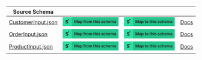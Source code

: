 | Source Schema                                                                                                          |                                                                                                                                                                                                                                                                                                          |                                                                                                                                                                                                                                                                                                    |                                                                             |
| ---------------------------------------------------------------------------------------------------------------------- | -------------------------------------------------------------------------------------------------------------------------------------------------------------------------------------------------------------------------------------------------------------------------------------------------------- | -------------------------------------------------------------------------------------------------------------------------------------------------------------------------------------------------------------------------------------------------------------------------------------------------- | --------------------------------------------------------------------------- |
| [CustomerInput.json](https://raw.githubusercontent.com/Stedi/registry/main/schemas/shopify/2022-01/CustomerInput.json) | [![Map from this schema](/images/MapFromThisSchema.svg)](https://stedi.com/app/mappings/import?name=Mapping%20from%20Shopify's%20CustomerInput%20schema&referrer=registry-repo&source_json_schema=https://raw.githubusercontent.com/Stedi/registry/main/schemas/shopify/2022-01/CustomerInput.json) | [![Map to this schema](/images/MapToThisSchema.svg)](https://stedi.com/app/mappings/import?name=Mapping%20to%20Shopify's%20CustomerInput%20schema&referrer=registry-repo&target_json_schema=https://raw.githubusercontent.com/Stedi/registry/main/schemas/shopify/2022-01/CustomerInput.json) | [Docs](https://shopify.dev/api/admin-graphql/2022-04/queries/CustomerInput) |
| [OrderInput.json](https://raw.githubusercontent.com/Stedi/registry/main/schemas/shopify/2022-01/OrderInput.json)       | [![Map from this schema](/images/MapFromThisSchema.svg)](https://stedi.com/app/mappings/import?name=Mapping%20from%20Shopify's%20OrderInput%20schema&referrer=registry-repo&source_json_schema=https://raw.githubusercontent.com/Stedi/registry/main/schemas/shopify/2022-01/OrderInput.json)       | [![Map to this schema](/images/MapToThisSchema.svg)](https://stedi.com/app/mappings/import?name=Mapping%20to%20Shopify's%20OrderInput%20schema&referrer=registry-repo&target_json_schema=https://raw.githubusercontent.com/Stedi/registry/main/schemas/shopify/2022-01/OrderInput.json)       | [Docs](https://shopify.dev/api/admin-graphql/2022-04/queries/OrderInput)    |
| [ProductInput.json](https://raw.githubusercontent.com/Stedi/registry/main/schemas/shopify/2022-01/ProductInput.json)   | [![Map from this schema](/images/MapFromThisSchema.svg)](https://stedi.com/app/mappings/import?name=Mapping%20from%20Shopify's%20ProductInput%20schema&referrer=registry-repo&source_json_schema=https://raw.githubusercontent.com/Stedi/registry/main/schemas/shopify/2022-01/ProductInput.json)   | [![Map to this schema](/images/MapToThisSchema.svg)](https://stedi.com/app/mappings/import?name=Mapping%20to%20Shopify's%20ProductInput%20schema&referrer=registry-repo&target_json_schema=https://raw.githubusercontent.com/Stedi/registry/main/schemas/shopify/2022-01/ProductInput.json)   | [Docs](https://shopify.dev/api/admin-graphql/2022-04/queries/ProductInput)  |
